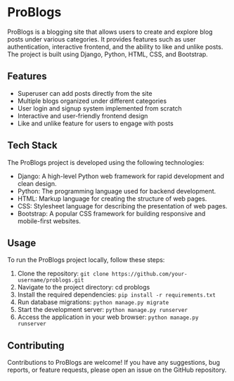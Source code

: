 # ProBlogs

ProBlogs is a blogging site that allows users to create and explore blog posts under various categories. It provides features such as user authentication, interactive frontend, and the ability to like and unlike posts. The project is built using Django, Python, HTML, CSS, and Bootstrap.

## Features

- Superuser can add posts directly from the site
- Multiple blogs organized under different categories
- User login and signup system implemented from scratch
- Interactive and user-friendly frontend design
- Like and unlike feature for users to engage with posts

## Tech Stack

The ProBlogs project is developed using the following technologies:

- Django: A high-level Python web framework for rapid development and clean design.
- Python: The programming language used for backend development.
- HTML: Markup language for creating the structure of web pages.
- CSS: Stylesheet language for describing the presentation of web pages.
- Bootstrap: A popular CSS framework for building responsive and mobile-first websites.

## Usage

To run the ProBlogs project locally, follow these steps:
1. Clone the repository:
   ```git clone https://github.com/your-username/problogs.git ```
2. Navigate to the project directory: cd problogs
3. Install the required dependencies: ```pip install -r requirements.txt ```
4. Run database migrations: ``` python manage.py migrate ```
5. Start the development server: ``` python manage.py runserver ```
6. Access the application in your web browser: ``` python manage.py runserver ```

## Contributing
Contributions to ProBlogs are welcome! If you have any suggestions, bug reports, or feature requests, please open an issue on the GitHub repository.

